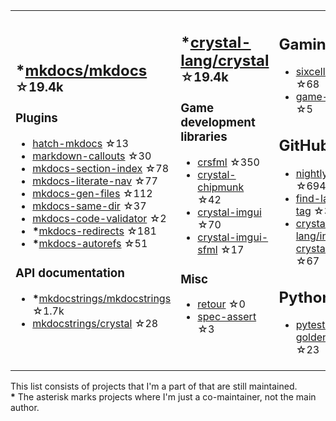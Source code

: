 <table><tr><td>

## **\***[mkdocs/mkdocs](https://github.com/mkdocs/mkdocs) <sup>☆19.4k</sup>

### Plugins

* [hatch-mkdocs](https://github.com/mkdocs/hatch-mkdocs) ☆13
* [markdown-callouts](https://github.com/oprypin/markdown-callouts) ☆30
* [mkdocs-section-index](https://github.com/oprypin/mkdocs-section-index) ☆78
* [mkdocs-literate-nav](https://github.com/oprypin/mkdocs-literate-nav) ☆77
* [mkdocs-gen-files](https://github.com/oprypin/mkdocs-gen-files) ☆112
* [mkdocs-same-dir](https://github.com/oprypin/mkdocs-same-dir) ☆37
* [mkdocs-code-validator](https://github.com/oprypin/mkdocs-code-validator) ☆2
* **\***[mkdocs-redirects](https://github.com/mkdocs/mkdocs-redirects) ☆181
* **\***[mkdocs-autorefs](https://github.com/mkdocstrings/autorefs) ☆51

### API documentation

* **\***[mkdocstrings/mkdocstrings](https://github.com/mkdocstrings/mkdocstrings) ☆1.7k
* [mkdocstrings/crystal](https://github.com/mkdocstrings/crystal) ☆28

</td><td>

## **\***[crystal-lang/crystal](https://github.com/crystal-lang/crystal) <sup>☆19.4k</sup>

### Game development libraries

* [crsfml](https://github.com/oprypin/crsfml) ☆350
* [crystal-chipmunk](https://github.com/oprypin/crystal-chipmunk) ☆42
* [crystal-imgui](https://github.com/oprypin/crystal-imgui) ☆70
* [crystal-imgui-sfml](https://github.com/oprypin/crystal-imgui-sfml) ☆17

### Misc

* [retour](https://github.com/oprypin/retour) ☆0
* [spec-assert](https://github.com/oprypin/spec-assert) ☆3
  
&nbsp;

</td><td>

## Gaming

* [sixcells](https://github.com/oprypin/sixcells) ☆68
* [game-bots](https://github.com/oprypin/game-bots) ☆5

## GitHub

* [nightly.link](https://github.com/oprypin/nightly.link) ☆694
* [find-latest-tag](https://github.com/oprypin/find-latest-tag) ☆35
* [crystal-lang/install-crystal](https://github.com/crystal-lang/install-crystal) ☆67

## Python

* [pytest-golden](https://github.com/oprypin/pytest-golden) ☆23

</tr></table>

This list consists of projects that I'm a part of that are still maintained.  
**\*** The asterisk marks projects where I'm just a co-maintainer, not the main author.

